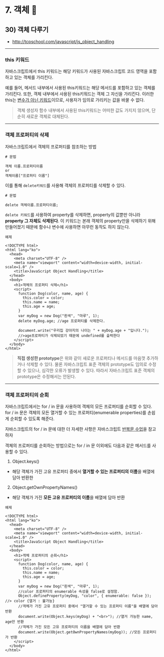 # 7. 객체 🤔

## 30) 객체 다루기

- http://tcpschool.com/javascript/js_object_handling

---

### this 키워드

자바스크립트에서 this 키워드는 해당 키워드가 사용된 자바스크립트 코드 영역을 포함하고 있는 객체를 가리킨다.

예를 들어, 메서드 내부에서 사용된 this키워드는 해당 메서드를 포함하고 있는 객체를 가리킨다.
또한, 객체 내부에서 사용된 this키워드는 객체 그 자신을 가리킨다.
이러한 this는 <U>변수가 아닌 키워드</U>이므로, 사용자가 임의로 가리키는 값을 바꿀 수 없다.

> 객체 생성자 함수 내부에서 사용된 this키워드는 어떠한 값도 가지지 않으며, 단순히 새로운 객체로 대체된다.

---

### 객체 프로퍼티의 삭제

자바스크립트에서 객체의 프로퍼티를 참조하는 방법

```
# 문법

객체 이름.프로퍼티이름
or
객체이름["프로퍼티 이름"]
```

이를 통해 `delete키워드`를 사용해 객체의 프로퍼티를 삭제할 수 있다.

```
# 문법

delete 객체이름.프로퍼티이름;
```

`delete 키워드`를 사용하여 property를 삭제하면, property의 값뿐만 아니라 **property 그 자체도 삭제된다**.
이 키워드는 본래 객체의 property만을 삭제하기 위해 만들어졌기 때문에 함수나 변수에 사용하면 아무런 동작도 하지 않는다.

```
예제

<!DOCTYPE html>
<html lang="ko">
  <head>
    <meta charset="UTF-8" />
    <meta name="viewport" content="width=device-width, initial-scale=1.0" />
    <title>JavaScript Object Handling</title>
  </head>
  <body>
    <h1>객체의 프로퍼티 삭제</h1>
    <script>
      function Dog(color, name, age) {
        this.color = color;
        this.name = name;
        this.age = age;
      }
      var myDog = new Dog("흰색", "마루", 1);
      delete myDog.age; //age 프로퍼티를 삭제한다.

      document.write("우리집 강아지의 나이는 " + myDog.age + "입니다.");
      //>age프로퍼티가 삭제되었기 때문에 undefined를 출력한다
    </script>
  </body>
</html>
```

> **직접 생성한 prototype**은 위와 같이 새로운 프로퍼티나 메서드를 마음껏 추가하거나 삭제할 수 있다.
> 물론 자바스크립트 표준 객체의 prototype도 임의로 수정할 수 있으나, 심각한 오류가 발생할 수 있다.
> 따라서 자바스크립트 표준 객체의 prototype은 수정해서는 안된다.

---

### 객체 프로퍼티의 순회

자바스크립트에서는 for / in 문을 사용하여 객체의 모든 프로퍼티를 순회할 수 있다.
for / in 문은 객체의 모든 열거할 수 있는 프로퍼티(enumerable properties)를 손쉽게 순회할 수 있도록 해준다.

자바스크립트의 for / in 문에 대한 더 자세한 사항은 자바스크립트 [반복문 수업](http://tcpschool.com/javascript/js_control_loop)을 참고하자

객체의 프로퍼티를 순회하는 방법으로는 for / in 문 이외에도 다음과 같은 메서드를 사용할 수 있다.

1. Object.keys()

- 해당 객체가 가진 고유 프로퍼티 중에서 **열거할 수 있는 프로퍼티의 이름**을 배열에 담아 반환한

2. Object.getOwnPropertyNames()

- 해당 객체가 가진 **모든 고유 프로퍼티의 이름**을 배열에 담아 반환

```
예제

<!DOCTYPE html>
<html lang="ko">
  <head>
    <meta charset="UTF-8" />
    <meta name="viewport" content="width=device-width, initial-scale=1.0" />
    <title>JavaScript Object Handling</title>
  </head>
  <body>
    <h1>객체 프로퍼티의 순회</h1>
    <script>
      function Dog(color, name, age) {
        this.color = color;
        this.name = name;
        this.age = age;
      }
      var myDog = new Dog("흰색", "마루", 1);
      //color 프로퍼티의 enumerable 속성을 false로 설정함.
      Object.defineProperty(myDog, "color", { enumerable: false }); //> color {열거 : 불가능}
      //객체가 가진 고유 프로퍼티 중에서 "열거할 수 있는 프로퍼티 이름"을 배열에 담아 반환
      document.write(Object.keys(myDog) + "<br>"); //열거 가능한 name, age만 반환
      //객체가 가진 모든 고유 프로퍼티의 이름을 배열에 담아 반환
      document.write(Object.getOwnPropertyNames(myDog)); //모든 프로퍼티가 반환
    </script>
  </body>
</html>
```
